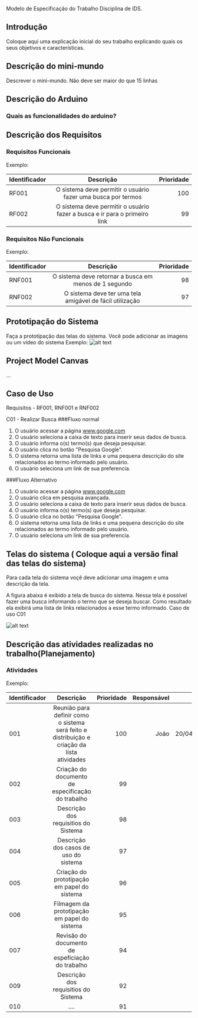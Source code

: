 
Modelo de Especificação do Trabalho Disciplina de IDS.


## Introdução

Coloque aqui uma explicação inicial do seu trabalho explicando quais os seus objetivos e características.

## Descrição do mini-mundo

Descrever o mini-mundo. Não deve ser maior do que 15 linhas 

## Descrição do Arduino

### Quais as funcionalidades do arduino?

## Descrição dos Requisitos 

### Requisitos Funcionais
Exemplo:

| Identificador        | Descrição           | Prioridade  |
| ------------- |:-------------:| -----:|
| RF001     | O sistema deve permitir o usuário fazer uma busca por termos | 100 |
| RF002      | O sistema deve permitir o usuário fazer a busca e ir para o primeiro link     |   99 |


### Requisitos Não Funcionais
Exemplo:

| Identificador        | Descrição           | Prioridade  |
| ------------- |:-------------:| -----:|
| RNF001     | O sistema deve retornar a busca em menos de 1 segundo | 98 |
| RNF002      | O sistema deve ter uma tela amigável de fácil utilização     |   97 |


## Prototipação do Sistema

Faça a prototipação das telas do sistema. Você pode adicionar as imagens ou um vídeo do sistema
Exemplo:
![alt text](https://www.youtube.com/watch?v=vAp1qGp5KKk)

## Project Model Canvas

...


## Caso de Uso

Requisitos - RF001, RNF001 e RNF002

C01 - Realizar Busca
###Fluxo normal

1. O usuário acessar a página www.google.com
2. O usuário seleciona a caixa de texto para inserir seus dados de busca.
3. O usuário informa o(s) termo(s) que deseja pesquisar.
4. O usuário clica no botão "Pesquisa Google".
5. O sistema retorna uma lista de links e uma pequena descrição do site relacionados ao termo informado pelo usuário.
6. O usuário seleciona um link de sua preferencia.

###Fluxo Alternativo

1. O usuário acessar a página www.google.com
1. O usuário clica em pesquisa avançada.
2. O usuário seleciona a caixa de texto para inserir seus dados de busca.
3. O usuário informa o(s) termo(s) que deseja pesquisar.
4. O usuário clica no botão "Pesquisa Google".
5. O sistema retorna uma lista de links e uma pequena descrição do site relacionados ao termo informado pelo usuário.
6. O usuário seleciona um link de sua preferencia.



## Telas do sistema ( Coloque aqui a versão final das telas do sistema)

Para cada tela do sistema voçê deve adicionar uma imagem e uma descrição da tela.

A figura abaixa é exibido a tela de busca do sistema. Nessa tela é possível fazer uma busca informando o termo que se deseja buscar.
Como resultado ela exibirá uma lista de links relacionados a esse termo informado. 
Caso de uso C01

![alt text](https://github.com/felipefo/ids/blob/master/arduino/imagem_tela_exemplo.png)


## Descrição das atividades realizadas no trabalho(Planejamento)

### Atividades

Exemplo:



| Identificador        | Descrição  | Prioridade  |  Responsável |   Data |
| ------------- |:-------------:|  -----:|-----:| -----:|
| 001 | Reunião para definir como o sistema será feito e distribuição e criação da lista atividades | 100 | João | 20/04/2017 |
| 002 | Criação do documento de especificação do trabalho   |  99 |  | |
| 003 | Descrição dos requisitios do Sistema   |  98 |  | |
| 004 | Descrição dos casos de uso do sistema   |  97 |  | |
| 005 | Criação do prototipação em papel do sistema |  96 |  | |
| 006 | Filmagem da prototipação em papel do sistema   |  95 |  | |
| 007 | Revisão do documento de espeficiação do trabalho   |  94 |  | |
| 009 | Descrição dos requisitios do Sistema   |  92 |  | |
| 010 | ....   |  91 |  | |







